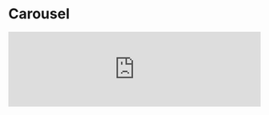 Carousel
========
<iframe id="iframe1" src="http://jqfaq.com/AdPage.html" style="width:100%;border:none;" />
